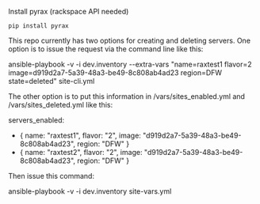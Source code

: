 Install pyrax (rackspace API needed)

```
pip install pyrax
```

This repo currently has two options for creating and deleting servers. One option is to issue the request via the command line like this:

ansible-playbook -v -i dev.inventory --extra-vars "name=raxtest1 flavor=2 image=d919d2a7-5a39-48a3-be49-8c808ab4ad23 region=DFW state=deleted" site-cli.yml

The other option is to put this information in /vars/sites_enabled.yml and /vars/sites_deleted.yml like this:

servers_enabled:
  - {
      name: "raxtest1",
      flavor: "2",
      image: "d919d2a7-5a39-48a3-be49-8c808ab4ad23",
      region: "DFW"
    }
  - {
      name: "raxtest2",
      flavor: "2",
      image: "d919d2a7-5a39-48a3-be49-8c808ab4ad23",
      region: "DFW"
    }

Then issue this command:

ansible-playbook -v -i dev.inventory site-vars.yml
